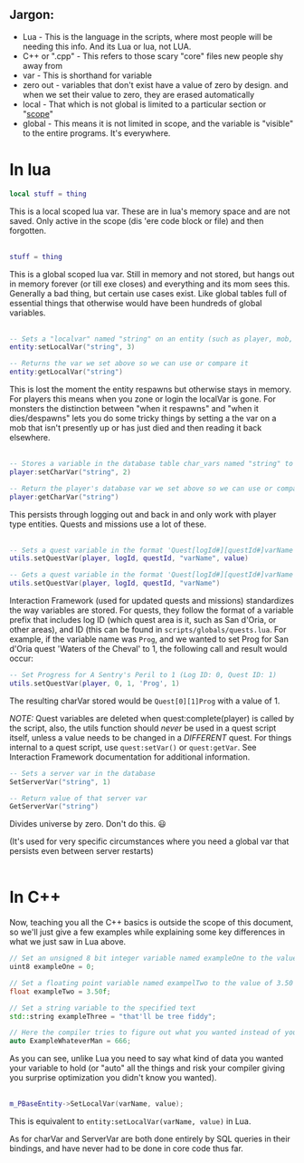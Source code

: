 ## Jargon:
 - Lua - This is the language in the scripts, where most people will be needing this info. And its Lua or lua, not LUA.
 - C++ or ".cpp" - This refers to those scary "core" files new people shy away from
 - var - This is shorthand for variable
 - zero out - variables that don't exist have a value of zero by design. and when we set their value to zero, they are erased automatically
 - local - That which is not global is limited to a particular section or "[scope](https://en.wikipedia.org/wiki/Scope_(computer_science))"
 - global - This means it is not limited in scope, and the variable is "visible" to the entire programs. It's everywhere.


# In lua
```lua
local stuff = thing
```
This is a local scoped lua var. These are in lua's memory space and are not saved. Only active in the scope (dis 'ere code block or file) and then forgotten.
<br><br>

```lua
stuff = thing
```
This is a global scoped lua var. Still in memory and not stored, but hangs out in memory forever (or till exe closes) and everything and its mom sees this. Generally a bad thing, but certain use cases exist. Like global tables full of essential things that otherwise would have been hundreds of global variables.
<br><br>

```lua
-- Sets a "localvar" named "string" on an entity (such as player, mob, npc) to 3
entity:setLocalVar("string", 3)

-- Returns the var we set above so we can use or compare it
entity:getLocalVar("string")
```
This is lost the moment the entity respawns but otherwise stays in memory. For players this means when you zone or login the localVar is gone. For monsters the distinction between "when it respawns" and "when it dies/despawns" lets you do some tricky things by setting a the var on a mob that isn't presently up or has just died and then reading it back elsewhere.
<br><br>

```lua
-- Stores a variable in the database table char_vars named "string" to a value of 2. 
player:setCharVar("string", 2)

-- Return the player's database var we set above so we can use or compare it
player:getCharVar("string")
```
This persists through logging out and back in and only work with player type entities. Quests and missions use a lot of these.
<br><br>

```lua
-- Sets a quest variable in the format 'Quest[logId#][questId#]varName'
utils.setQuestVar(player, logId, questId, "varName", value)

-- Gets a quest variable in the format 'Quest[logId#][questId#]varName'
utils.setQuestVar(player, logId, questId, "varName")
```
Interaction Framework (used for updated quests and missions) standardizes the way variables are stored.  For quests, they follow the format of a variable prefix that includes log ID (which quest area is it, such as San d'Oria, or other areas), and ID (this can be found in `scripts/globals/quests.lua`.  For example, if the variable name was `Prog`, and we wanted to set Prog for San d'Oria quest 'Waters of the Cheval' to 1, the following call and result would occur:

```lua
-- Set Progress for A Sentry's Peril to 1 (Log ID: 0, Quest ID: 1)
utils.setQuestVar(player, 0, 1, 'Prog', 1)
```
The resulting charVar stored would be `Quest[0][1]Prog` with a value of 1.

*NOTE:* Quest variables are deleted when quest:complete(player) is called by the script, also, the utils function should *never* be used in a quest script itself, unless a value needs to be changed in a *DIFFERENT* quest.  For things internal to a quest script, use `quest:setVar()` or `quest:getVar`.  See Interaction Framework documentation for additional information.

```lua
-- Sets a server var in the database
SetServerVar("string", 1)

-- Return value of that server var
GetServerVar("string")
```
Divides universe by zero. Don't do this. :smiley: 

(It's used for very specific circumstances where you need a global var that persists even between server restarts)
<br><br>

# In C++
Now, teaching you all the C++ basics is outside the scope of this document, so we'll just give a few examples while explaining some key differences in what we just saw in Lua above.
```cpp
// Set an unsigned 8 bit integer variable named exampleOne to the value of zero
uint8 exampleOne = 0;

// Set a floating point variable named exampelTwo to the value of 3.50
float exampleTwo = 3.50f;

// Set a string variable to the specified text
std::string exampleThree = "that'll be tree fiddy";

// Here the compiler tries to figure out what you wanted instead of you declaring the type.
auto ExampleWhateverMan = 666;
```
As you can see, unlike Lua you need to say what kind of data you wanted your variable to hold (or "auto" all the things and risk your compiler giving you surprise optimization you didn't know you wanted).
<br><br>
```cpp
m_PBaseEntity->SetLocalVar(varName, value);
```
This is equivalent to `entity:setLocalVar(varName, value)` in Lua.

As for charVar and ServerVar are both done entirely by SQL queries in their bindings, and have never had to be done in core code thus far.
